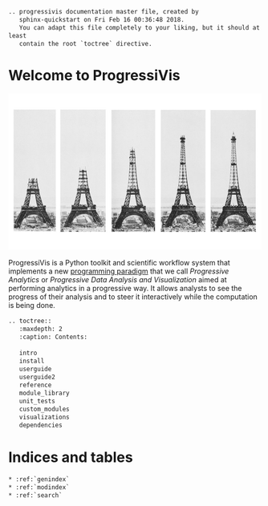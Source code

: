 ```{eval-rst}
.. progressivis documentation master file, created by
   sphinx-quickstart on Fri Feb 16 00:36:48 2018.
   You can adapt this file completely to your liking, but it should at least
   contain the root `toctree` directive.
```

# Welcome to ProgressiVis

![Image of the progressive construction of the Eiffel Tower](images/construction_tour_eiffel.jpg "Progressive construction of the Eiffel Tower")

ProgressiVis is a Python toolkit and scientific workflow system that
implements a new [programming paradigm](https://en.wikipedia.org/wiki/Programming_paradigm) that we
call *Progressive Analytics* or *Progressive Data Analysis and
Visualization* aimed at performing analytics in a progressive way.  It
allows analysts to see the progress of their analysis and to steer it interactively
while the computation is being done.



```{eval-rst}
.. toctree::
   :maxdepth: 2
   :caption: Contents:

   intro
   install
   userguide
   userguide2
   reference
   module_library
   unit_tests
   custom_modules
   visualizations
   dependencies
```

# Indices and tables


```{eval-rst}
* :ref:`genindex`
* :ref:`modindex`
* :ref:`search`
```
